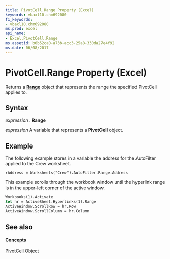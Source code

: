 ```yaml
---
title: PivotCell.Range Property (Excel)
keywords: vbaxl10.chm692080
f1_keywords:
- vbaxl10.chm692080
ms.prod: excel
api_name:
- Excel.PivotCell.Range
ms.assetid: b0b52ca0-a73b-acc3-25a8-330da27e4f92
ms.date: 06/08/2017
---
```



# PivotCell.Range Property (Excel)

Returns a **[Range](range-object-excel.md)** object that represents the range the specified PivotCell applies to.


## Syntax

 _expression_ . **Range**

 _expression_ A variable that represents a **PivotCell** object.


## Example

The following example stores in a variable the address for the AutoFilter applied to the Crew worksheet.


```
rAddress = Worksheets("Crew").AutoFilter.Range.Address
```

This example scrolls through the workbook window until the hyperlink range is in the upper-left corner of the active window.




```vb
Workbooks(1).Activate 
Set hr = ActiveSheet.Hyperlinks(1).Range 
ActiveWindow.ScrollRow = hr.Row 
ActiveWindow.ScrollColumn = hr.Column
```


## See also


#### Concepts


[PivotCell Object](pivotcell-object-excel.md)

